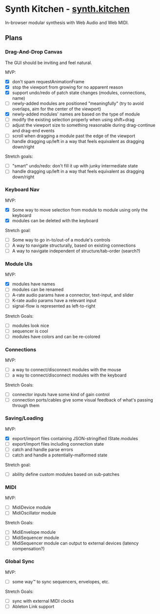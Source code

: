 # Synth Kitchen - [synth.kitchen](https://synth.kitchen)

In-browser modular synthesis with Web Audio and Web MIDI.

## Plans

### Drag-And-Drop Canvas

The GUI should be inviting and feel natural.

MVP:

- [x] don't spam requestAnimationFrame
- [x] stop the viewport from growing for no apparent reason
- [x] support undo/redo of patch state changes (modules, connections, name)
- [ ] newly-added modules are positioned "meaningfully" (try to avoid overlaps, aim for the center of the viewport)
- [x] newly-added modules' names are based on the type of module
- [ ] modify the existing selection properly when using shift+drag
- [ ] adjust the viewport size to something reasonable during drag-continue and drag-end events
- [ ] scroll when dragging a module past the edge of the viewport
- [ ] handle dragging up/left in a way that feels equivalent as dragging down/right

Stretch goals:

- [ ] "smart" undo/redo: don't fill it up with junky intermediate state
- [ ] handle dragging up/left in a way that feels equivalent as dragging down/right

### Keyboard Nav

MVP:

- [x] Some way to move selection from module to module using only the keyboard
- [x] modules can be deleted with the keyboard

Stretch goal:

- [ ] Some way to go in-to/out-of a module's controls
- [ ] A way to navigate structurally, based on existing connections
- [ ] A way to navigate independent of structure/tab-order (search?)

### Module UIs

MVP:

- [x] modules have names
- [ ] modules can be renamed
- [ ] A-rate audio params have a connector, text-input, and slider
- [ ] K-rate audio params have a relevant input
- [ ] signal-flow is represented as left-to-right

Stretch Goals:

- [ ] modules look nice
- [ ] sequencer is cool
- [ ] modules have colors and can be re-colored

### Connections

MVP:

- [ ] a way to connect/disconnect modules with the mouse
- [ ] a way to connect/disconnect modules with the keyboard

Stretch Goals:

- [ ] connector inputs have some kind of gain control
- [ ] connection ports/cables give some visual feedback of what's passing through them

### Saving/Loading

MVP:

- [x] export/import files containing JSON-stringified IState.modules
- [ ] export/import files including connection state
- [ ] catch and handle parse errors
- [ ] catch and handle a potentially-malformed state

Stretch goal:

- [ ] ability define custom modules based on sub-patches

### MIDI

MVP:

- [ ] MidiDevice module
- [ ] MidiOscillator module

Stretch Goals:

- [ ] MidiEnvelope module
- [ ] MidiSequencer module
- [ ] MidiSequencer module can output to external devices (latency compensation?)

### Global Sync

MVP:

- [ ] some way™️ to sync sequencers, envelopes, etc.

Stretch Goals:

- [ ] sync with external MIDI clocks
- [ ] Ableton Link support
